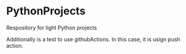 # PythonProjects
Respository for light Python projects

Additionally is a test to use githubActions. In this case, it is usign push action.
